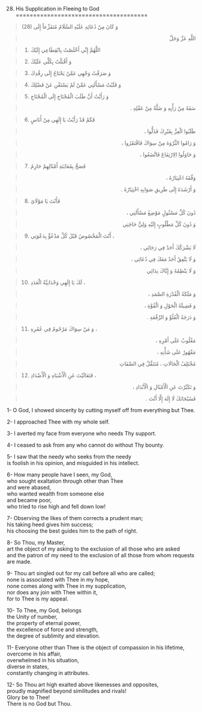 28) His Supplication in Fleeing to God
======================================

> (28) وَ كَانَ مِنْ دُعَائِهِ عَلَيْهِ السَّلَامُ مُتَفَزِّعاً إِلَى
<blockquote dir="rtl">
  <p>
اللَّهِ عَزَّ وَجَلَّ
  </p>
</blockquote>

> 1. اللَّهُمَّ إِنِّي أَخْلَصْتُ بِانْقِطَاعِي إِلَيْكَ

> 2. وَ أَقْبَلْتُ بِكُلِّي عَلَيْكَ

> 3. وَ صَرَفْتُ وَجْهِي عَمَّنْ يَحْتَاجُ إِلَى رِفْدِكَ

> 4. وَ قَلَبْتُ مَسْأَلَتِي عَمَّنْ لَمْ يَسْتَغْنِ عَنْ فَضْلِكَ

> 5. وَ رَأَيْتُ أَنَّ طَلَبَ الْمُحْتَاجِ إِلَى الْمُحْتَاجِ

<blockquote dir="rtl">
  <p>
سَفَهٌ مِنْ رَأْيِهِ وَ ضَلَّةٌ مِنْ عَقْلِهِ .
  </p>
</blockquote>

> 6. فَكَمْ قَدْ رَأَيْتُ يَا إِلَهِي مِنْ أُنَاسٍ

<blockquote dir="rtl">
  <p>
طَلَبُوا الْعِزَّ بِغَيْرِكَ فَذَلُّوا ،
  </p>
</blockquote>

<blockquote dir="rtl">
  <p>
وَ رَامُوا الثَّرْوَةَ مِنْ سِوَاكَ فَافْتَقَرُوا ،
  </p>
</blockquote>

<blockquote dir="rtl">
  <p>
وَ حَاوَلُوا الِارْتِفَاعَ فَاتَّضَعُوا ،
  </p>
</blockquote>

> 7. فَصَحَّ بِمُعَايَنَةِ أَمْثَالِهِمْ حَازِمٌ

<blockquote dir="rtl">
  <p>
وَفَّقَهُ اعْتِبَارُهُ ،
  </p>
</blockquote>

<blockquote dir="rtl">
  <p>
وَ أَرْشَدَهُ إِلَى طَرِيقِ صَوَابِهِ اخْتِيَارُهُ .
  </p>
</blockquote>

> 8. فَأَنْتَ يَا مَوْلَايَ

<blockquote dir="rtl">
  <p>
دُونَ كُلِّ مَسْئُولٍ مَوْضِعُ مَسْأَلَتِي ،
  </p>
</blockquote>

<blockquote dir="rtl">
  <p>
وَ دُونَ كُلِّ مَطْلُوبٍ إِلَيْهِ وَلِيُّ حَاجَتِي
  </p>
</blockquote>

> 9. أَنْتَ الْمَخْصُوصُ قَبْلَ كُلِّ مَدْعُوٍّ بِدَعْوَتِي ،

<blockquote dir="rtl">
  <p>
لَا يَشْرَكُكَ أَحَدٌ فِي رَجَائِي ،
  </p>
</blockquote>

<blockquote dir="rtl">
  <p>
وَ لَا يَتَّفِقُ أَحَدٌ مَعَكَ فِي دُعَائِي ،
  </p>
</blockquote>

<blockquote dir="rtl">
  <p>
وَ لَا يَنْظِمُهُ وَ إِيَّاكَ نِدَائِي
  </p>
</blockquote>

> 10. لَكَ يَا إِلَهِي وَحْدَانِيَّةُ الْعَدَدِ ،

<blockquote dir="rtl">
  <p>
وَ مَلَكَةُ الْقُدْرَةِ الصَّمَدِ ،
  </p>
</blockquote>

<blockquote dir="rtl">
  <p>
وَ فَضِيلَةُ الْحَوْلِ وَ الْقُوَّةِ ،
  </p>
</blockquote>

<blockquote dir="rtl">
  <p>
وَ دَرَجَةُ الْعُلُوِّ وَ الرِّفْعَةِ .
  </p>
</blockquote>

> 11. وَ مَنْ سِوَاكَ مَرْحُومٌ فِي عُمُرِهِ ،

<blockquote dir="rtl">
  <p>
مَغْلُوبٌ عَلَى أَمْرِهِ ،
  </p>
</blockquote>

<blockquote dir="rtl">
  <p>
مَقْهُورٌ عَلَى شَأْنِهِ ،
  </p>
</blockquote>

<blockquote dir="rtl">
  <p>
مُخْتَلِفُ الْحَالَاتِ ، مُتَنَقِّلٌ فِي الصِّفَاتِ
  </p>
</blockquote>

> 12. فَتَعَالَيْتَ عَنِ الْأَشْبَاهِ وَ الْأَضْدَادِ ،

<blockquote dir="rtl">
  <p>
وَ تَكَبَّرْتَ عَنِ الْأَمْثَالِ وَ الْأَنْدَادِ ،
  </p>
</blockquote>

<blockquote dir="rtl">
  <p>
فَسُبْحَانَكَ لَا إِلَهَ إِلَّا أَنْتَ .
  </p>
</blockquote>

1- O God, I showed sincerity by cutting myself off from everything but
Thee.

2- I approached Thee with my whole self.

3- I averted my face from everyone who needs Thy support.

4- I ceased to ask from any who cannot do without Thy bounty.

5- I saw that the needy who seeks from the needy  
 is foolish in his opinion, and misguided in his intellect.

6- How many people have I seen, my God,  
 who sought exaltation through other than Thee  
 and were abased,  
 who wanted wealth from someone else  
 and became poor,  
 who tried to rise high and fell down low!

7- Observing the likes of them corrects a prudent man;  
 his taking heed gives him success;  
 his choosing the best guides him to the path of right.

8- So Thou, my Master,  
 art the object of my asking to the exclusion of all those who are
asked  
 and the patron of my need to the exclusion of all those from whom
requests are made.

9- Thou art singled out for my call before all who are called;  
 none is associated with Thee in my hope,  
 none comes along with Thee in my supplication,  
 nor does any join with Thee within it,  
 for to Thee is my appeal.

10- To Thee, my God, belongs  
 the Unity of number,  
 the property of eternal power,  
 the excellence of force and strength,  
 the degree of sublimity and elevation.

11- Everyone other than Thee is the object of compassion in his
lifetime,  
 overcome in his affair,  
 overwhelmed in his situation,  
 diverse in states,  
 constantly changing in attributes.

12- So Thou art high exalted above likenesses and opposites,  
 proudly magnified beyond similitudes and rivals!  
 Glory be to Thee!  
 There is no God but Thou.


